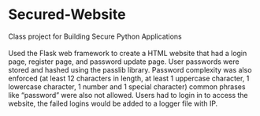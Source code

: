 # Secured-Website
Class project for Building Secure Python Applications
<br><br>
Used the Flask web framework to create a HTML website that had a login page, register page, and password update page. User passwords were stored and hashed using the passlib library. Password complexity was also enforced (at least 12 characters in length, at least 1 uppercase character, 1 lowercase character, 1 number and 1 special character) common phrases like “password” were also not allowed. Users had to login in to access the website, the failed logins would be added to a logger file with IP.
